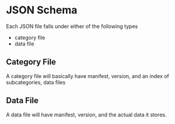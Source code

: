 # JSON Schema
Each JSON file falls under either of the following types
- category file
- data file

## Category File
A category file will basically have manifest, version, and an index of subcategories, data files

## Data File
A data file will have manifest, version, and the actual data it stores.


